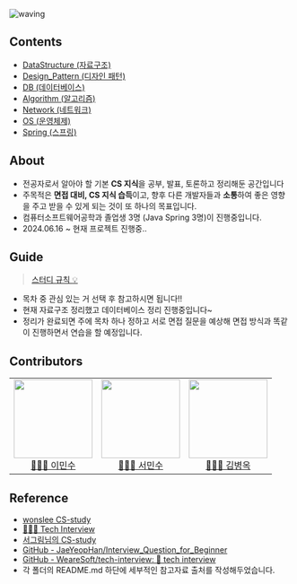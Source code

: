 ![waving](https://capsule-render.vercel.app/api?type=waving&height=150&text=CS-Study&fontAlign=20&fontAlignY=40&fontSize=60&color=50BCDF&fontColor=FFFFFF)

## Contents
- [DataStructure (자료구조)](https://github.com/99MinSu/CS-Study/tree/main/DataStructure)
- [Design_Pattern (디자인 패턴)](https://github.com/99MinSu/CS-Study/tree/main/Design_Pattern)
- [DB (데이터베이스)](https://github.com/99MinSu/CS-Study/tree/main/DB)
- [Algorithm (알고리즘)](https://github.com/99MinSu/CS-Study/tree/main/Algorithm)
- [Network (네트워크)](https://github.com/99MinSu/CS-Study/tree/main/Network)
- [OS (운영체제)](https://github.com/99MinSu/CS-Study/tree/main/OS)
- [Spring (스프링)](https://github.com/99MinSu/CS-Study/tree/main/Spring)




## About
- 전공자로서 알아야 할 기본 **CS 지식**을 공부, 발표, 토론하고 정리해둔 공간입니다
- 주목적은 **면접 대비, CS 지식 습득**이고, 향후 다른 개발자들과 **소통**하여 좋은 영향을 주고 받을 수 있게 되는 것이 또 하나의 목표입니다.
- 컴퓨터소프트웨어공학과 졸업생 3명 (Java Spring 3명)이 진행중입니다. 
- 2024.06.16 ~ 
현재 프로젝트 진행중..

## Guide

> [스터디 규칙 :bulb:](https://github.com/99MinSu/CS-Study/issues/14)    
- 목차 중 관심 있는 거 선택 후 참고하시면 됩니다!! 
- 현재 자료구조 정리했고 데이터베이스 정리 진행중입니다~
- 정리가 완료되면 주에 목차 하나 정하고 서로 면접 질문을 예상해 면접 방식과 똑같이 진행하면서 연습을 할 예정입니다.
## Contributors
<table>
    <tr>
      <td height="140px" align="center"> <a href="https://github.com/99MinSu"><img src="https://avatars.githubusercontent.com/u/89891084?v=4" width="140px" /><br/>👩🏻‍💻 이민수</a></td>
      <td height="140px" align="center"> <a href="https://github.com/Minsu17"><img src="https://avatars.githubusercontent.com/u/89891511?s=96&v=4" width="140px" /><br/>👩🏻‍💻 서민수</a></td>
      <td height="140px" align="center"> <a href="https://github.com/OkKim99"><img src="https://avatars.githubusercontent.com/u/89891488?s=400&v=4" width="140px" /><br/>👩🏻‍💻 김병옥</a></td>
    </tr>  
</table>

## Reference
- [wonslee CS-study](https://github.com/wonslee/CS-study)
- [👨🏻‍💻 Tech Interview](https://gyoogle.dev/blog/)  
- [서그림님의 CS-study](https://github.com/Seogeurim/CS-study)  
- [GitHub - JaeYeopHan/Interview_Question_for_Beginner](https://github.com/JaeYeopHan/Interview_Question_for_Beginner#part-1-%EC%A0%84%EC%82%B0-%EA%B8%B0%EC%B4%88)  
- [GitHub - WeareSoft/tech-interview: 🙍 tech interview](https://github.com/WeareSoft/tech-interview#1-data-structure)
- 각 폴더의 README.md 하단에 세부적인 참고자료 출처를 작성해두었습니다.

